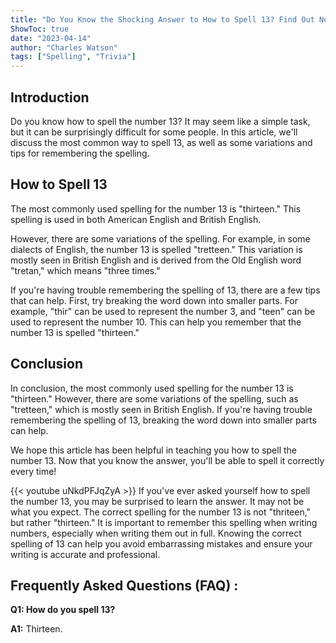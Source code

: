 ```yaml
---
title: "Do You Know the Shocking Answer to How to Spell 13? Find Out Now!"
ShowToc: true 
date: "2023-04-14"
author: "Charles Watson" 
tags: ["Spelling", "Trivia"]
---
```

## Introduction

Do you know how to spell the number 13? It may seem like a simple task, but it can be surprisingly difficult for some people. In this article, we'll discuss the most common way to spell 13, as well as some variations and tips for remembering the spelling.

## How to Spell 13

The most commonly used spelling for the number 13 is "thirteen." This spelling is used in both American English and British English. 

However, there are some variations of the spelling. For example, in some dialects of English, the number 13 is spelled "tretteen." This variation is mostly seen in British English and is derived from the Old English word "tretan," which means "three times." 

If you're having trouble remembering the spelling of 13, there are a few tips that can help. First, try breaking the word down into smaller parts. For example, "thir" can be used to represent the number 3, and "teen" can be used to represent the number 10. This can help you remember that the number 13 is spelled "thirteen." 

## Conclusion

In conclusion, the most commonly used spelling for the number 13 is "thirteen." However, there are some variations of the spelling, such as "tretteen," which is mostly seen in British English. If you're having trouble remembering the spelling of 13, breaking the word down into smaller parts can help. 

We hope this article has been helpful in teaching you how to spell the number 13. Now that you know the answer, you'll be able to spell it correctly every time!

{{< youtube uNkdPFJqZyA >}} 
If you've ever asked yourself how to spell the number 13, you may be surprised to learn the answer. It may not be what you expect. The correct spelling for the number 13 is not "thriteen," but rather "thirteen." It is important to remember this spelling when writing numbers, especially when writing them out in full. Knowing the correct spelling of 13 can help you avoid embarrassing mistakes and ensure your writing is accurate and professional.

## Frequently Asked Questions (FAQ) :
**Q1: How do you spell 13?**

**A1:** Thirteen.





